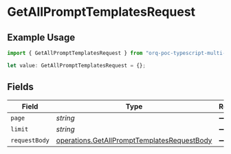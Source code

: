 # GetAllPromptTemplatesRequest

## Example Usage

```typescript
import { GetAllPromptTemplatesRequest } from "orq-poc-typescript-multi-env-version/models/operations";

let value: GetAllPromptTemplatesRequest = {};
```

## Fields

| Field                                                                                                      | Type                                                                                                       | Required                                                                                                   | Description                                                                                                |
| ---------------------------------------------------------------------------------------------------------- | ---------------------------------------------------------------------------------------------------------- | ---------------------------------------------------------------------------------------------------------- | ---------------------------------------------------------------------------------------------------------- |
| `page`                                                                                                     | *string*                                                                                                   | :heavy_minus_sign:                                                                                         | N/A                                                                                                        |
| `limit`                                                                                                    | *string*                                                                                                   | :heavy_minus_sign:                                                                                         | N/A                                                                                                        |
| `requestBody`                                                                                              | [operations.GetAllPromptTemplatesRequestBody](../../models/operations/getallprompttemplatesrequestbody.md) | :heavy_minus_sign:                                                                                         | N/A                                                                                                        |